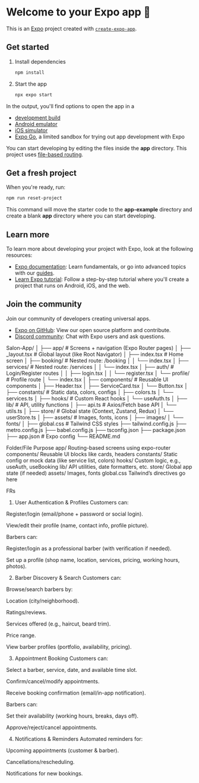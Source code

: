 # Welcome to your Expo app 👋

This is an [Expo](https://expo.dev) project created with [`create-expo-app`](https://www.npmjs.com/package/create-expo-app).

## Get started

1. Install dependencies

   ```bash
   npm install
   ```

2. Start the app

   ```bash
   npx expo start
   ```

In the output, you'll find options to open the app in a

- [development build](https://docs.expo.dev/develop/development-builds/introduction/)
- [Android emulator](https://docs.expo.dev/workflow/android-studio-emulator/)
- [iOS simulator](https://docs.expo.dev/workflow/ios-simulator/)
- [Expo Go](https://expo.dev/go), a limited sandbox for trying out app development with Expo

You can start developing by editing the files inside the **app** directory. This project uses [file-based routing](https://docs.expo.dev/router/introduction).

## Get a fresh project

When you're ready, run:

```bash
npm run reset-project
```

This command will move the starter code to the **app-example** directory and create a blank **app** directory where you can start developing.

## Learn more

To learn more about developing your project with Expo, look at the following resources:

- [Expo documentation](https://docs.expo.dev/): Learn fundamentals, or go into advanced topics with our [guides](https://docs.expo.dev/guides).
- [Learn Expo tutorial](https://docs.expo.dev/tutorial/introduction/): Follow a step-by-step tutorial where you'll create a project that runs on Android, iOS, and the web.

## Join the community

Join our community of developers creating universal apps.

- [Expo on GitHub](https://github.com/expo/expo): View our open source platform and contribute.
- [Discord community](https://chat.expo.dev): Chat with Expo users and ask questions.





Salon-App/
│
├── app/                            # Screens + navigation (Expo Router pages)
│   ├── _layout.tsx                # Global layout (like Root Navigator)
│   ├── index.tsx                  # Home screen
│   ├── booking/                   # Nested route: /booking
│   │   └── index.tsx
│   ├── services/                  # Nested route: /services
│   │   └── index.tsx
│   ├── auth/                      # Login/Register routes
│   │   ├── login.tsx
│   │   └── register.tsx
│   └── profile/                   # Profile route
│       └── index.tsx
│
├── components/                    # Reusable UI components
│   ├── Header.tsx
│   ├── ServiceCard.tsx
│   └── Button.tsx
│
├── constants/                     # Static data, colors, configs
│   ├── colors.ts
│   └── services.ts
│
├── hooks/                         # Custom React hooks
│   └── useAuth.ts
│
├── lib/                           # API, utility functions
│   ├── api.ts                     # Axios/Fetch base API
│   └── utils.ts
│
├── store/                         # Global state (Context, Zustand, Redux)
│   └── userStore.ts
│
├── assets/                        # Images, fonts, icons
│   ├── images/
│   └── fonts/
│
├── global.css                     # Tailwind CSS styles
├── tailwind.config.js
├── metro.config.js
├── babel.config.js
├── tsconfig.json
├── package.json
├── app.json                       # Expo config
└── README.md


Folder/File	Purpose
app/	Routing-based screens using expo-router
components/	Reusable UI blocks like cards, headers
constants/	Static config or mock data (like service list, colors)
hooks/	Custom logic, e.g., useAuth, useBooking
lib/	API utilities, date formatters, etc.
store/	Global app state (if needed)
assets/	Images, fonts
global.css	Tailwind’s directives go here

FRs

1. User Authentication & Profiles
Customers can:

Register/login (email/phone + password or social login).

View/edit their profile (name, contact info, profile picture).

Barbers can:

Register/login as a professional barber (with verification if needed).

Set up a profile (shop name, location, services, pricing, working hours, photos).

2. Barber Discovery & Search
Customers can:

Browse/search barbers by:

Location (city/neighborhood).

Ratings/reviews.

Services offered (e.g., haircut, beard trim).

Price range.

View barber profiles (portfolio, availability, pricing).

3. Appointment Booking
Customers can:

Select a barber, service, date, and available time slot.

Confirm/cancel/modify appointments.

Receive booking confirmation (email/in-app notification).

Barbers can:

Set their availability (working hours, breaks, days off).

Approve/reject/cancel appointments.

4. Notifications & Reminders
Automated reminders for:

Upcoming appointments (customer & barber).

Cancellations/rescheduling.

Notifications for new bookings.